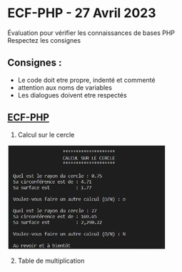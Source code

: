 # ECF-PHP - 27 Avril 2023
Évaluation pour vérifier les connaissances de bases PHP  
Respectez les consignes  
## Consignes :  
* Le code doit etre propre, indenté et commenté
* attention aux noms de variables
* Les dialogues doivent etre respectés  

## [ECF-PHP](./profile/Doc/ECF-PHP.pdf)&nbsp;&nbsp;  

1. Calcul sur le cercle  

![CalculCercle](./profile/Doc/1.jpg)&nbsp;&nbsp;  

2. Table de multiplication
